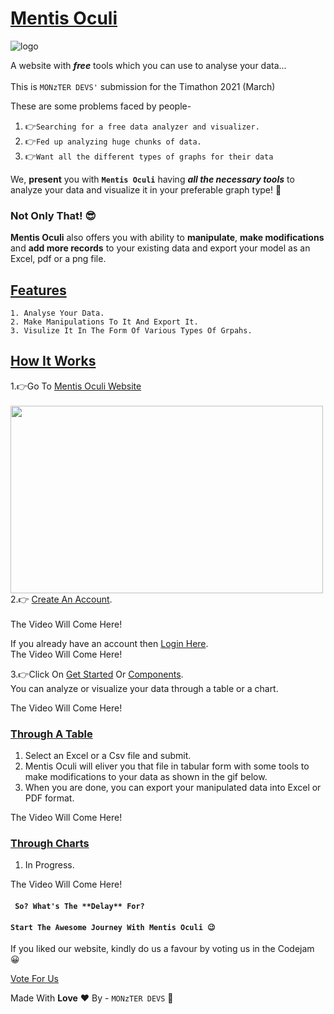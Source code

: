 # [Mentis Oculi](https://mentis-oculi.herokuapp.com/ "Your Data Visualizer")

![logo](https://user-images.githubusercontent.com/75211281/112755216-5cb81d80-8ffd-11eb-81bf-f0195650cf9d.png)

A website with **_free_** tools which you can use to analyse your data...<br><br>
This is ``MONzTER DEVS'`` submission for the Timathon 2021 (March)

These are some problems faced by people-

1. 👉`Searching for a free data analyzer and visualizer.`
2. 👉`Fed up analyzing huge chunks of data.`
3. 👉`Want all the different types of graphs for their data`

We, **present** you with **``Mentis Oculi``** having _**all the necessary tools**_ to analyze your data and visualize it
in your preferable graph type! 🧐 <br>

### Not Only That!    😎<br>

**Mentis Oculi** also offers you with ability to **manipulate**, **make modifications** and **add more records** to your
existing data and export your model as an Excel, pdf or a png file.<br>

## [Features](http://127.0.0.1:8000/components/)

    1. Analyse Your Data. 
    2. Make Manipulations To It And Export It.
    3. Visulize It In The Form Of Various Types Of Grpahs.

## [How It Works]()

1.👉Go To [Mentis Oculi Website](https://mentis-oculi.herokuapp.com/, "Your Data Visualizer")<br><br>
<img src="https://user-images.githubusercontent.com/75211281/112755349-e5cf5480-8ffd-11eb-88d9-f92f953404a4.gif" width=500 height=300><br>
2.👉 [Create An Account](https://mentis-oculi.herokuapp.com/#registerFormDiv, "Register").<br><br>
The Video Will Come Here!

   If you already have an account then [Login Here](https://mentis-oculi.herokuapp.com/#loginFormDiv, "Login").<br>
The Video Will Come Here!<br>

3.👉Click On [Get Started](https://mentis-oculi.herokuapp.com/components/)
   Or [Components](https://mentis-oculi.herokuapp.com/components/).
<br> You can analyze or visualize your data through a table or a chart.<br>

The Video Will Come Here!<br>
### [Through A Table](https://mentis-oculi.herokuapp.com/components/tables/)
1. Select an Excel or a Csv file and submit.
2. Mentis Oculi will eliver you that file in tabular form with some tools to make modifications to your data as 
   shown in the gif below.
3. When you are done, you can export your manipulated data into Excel or PDF format.

The Video Will Come Here!

### [Through Charts](https://mentis-oculi.herokuapp.com/components/charts/)
1. In Progress.

The Video Will Come Here!

#### `` So? What's The **Delay** For?``

#### `` Start The Awesome Journey With Mentis Oculi 😉 ``<br>

If you liked our website, kindly do us a favour by voting us in the Codejam 😀 <br>

[Vote For Us]()

Made With **Love** ❤️ By - ``MONzTER DEVS`` 🙂